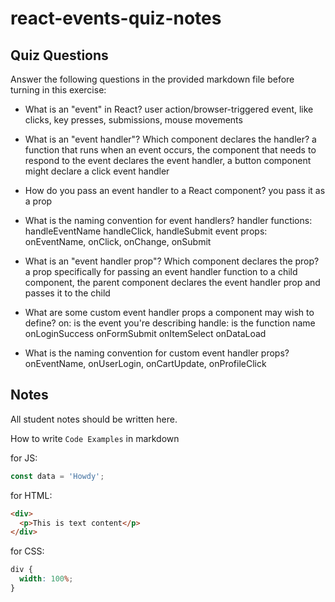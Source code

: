 # react-events-quiz-notes

## Quiz Questions

Answer the following questions in the provided markdown file before turning in this exercise:

- What is an "event" in React?
  user action/browser-triggered event, like clicks, key presses, submissions, mouse movements

- What is an "event handler"? Which component declares the handler?
  a function that runs when an event occurs, the component that needs to respond to the event declares the event handler, a button component might declare a click event handler

- How do you pass an event handler to a React component?
  you pass it as a prop

- What is the naming convention for event handlers?
  handler functions: handleEventName handleClick, handleSubmit
  event props: onEventName, onClick, onChange, onSubmit

- What is an "event handler prop"? Which component declares the prop?
  a prop specifically for passing an event handler function to a child component, the parent component declares the event handler prop and passes it to the child

- What are some custom event handler props a component may wish to define?
  on: is the event you're describing
  handle: is the function name
  onLoginSuccess
  onFormSubmit
  onItemSelect
  onDataLoad

- What is the naming convention for custom event handler props?
  onEventName, onUserLogin, onCartUpdate, onProfileClick

## Notes

All student notes should be written here.

How to write `Code Examples` in markdown

for JS:

```javascript
const data = 'Howdy';
```

for HTML:

```html
<div>
  <p>This is text content</p>
</div>
```

for CSS:

```css
div {
  width: 100%;
}
```
